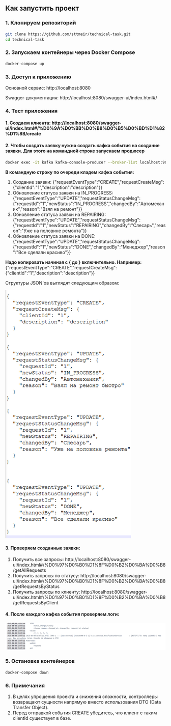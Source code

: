 ## Как запустить проект

### 1. Клонируем репозиторий

```bash
git clone https://github.com/sttmeir/technical-task.git
cd technical-task
```
### 2. Запускаем контейнеры через Docker Compose
```bash
docker-compose up
```

### 3. Доступ к приложению
Основной сервис: http://localhost:8080

Swagger-документация: http://localhost:8080/swagger-ui/index.html#/

### 4. Тест приложения
#### 1. Создаем клиента: http://localhost:8080/swagger-ui/index.html#/%D0%9A%D0%BB%D0%B8%D0%B5%D0%BD%D1%82%D1%8B/create
#### 2. Чтобы создать заявку нужно создать кафка события на создание заявки. Для этого на командной строке запускаем продюсер
```bash
docker exec -it kafka kafka-console-producer --broker-list localhost:9092 --topic request-events
```

**В командную строку по очереди кладем кафка события:**
1. Создание заявки: {"requestEventType":"CREATE","requestCreateMsg": {"clientId":"1","description":"description"}}
2. Обновление статуса заявки на IN_PROGRESS: {"requestEventType":"UPDATE","requestStatusChangeMsg": {"requestId":"1","newStatus":"IN_PROGRESS","changedBy":"Автомеханик","reason":"Взял на ремонт"}}
3. Обновление статуса заявки на REPAIRING: {"requestEventType":"UPDATE","requestStatusChangeMsg": {"requestId":"1","newStatus":"REPAIRING","changedBy":"Слесарь","reason":"Уже на половине ремонта"}}
4. Обновление статуса заявки на DONE: {"requestEventType":"UPDATE","requestStatusChangeMsg": {"requestId":"1","newStatus":"DONE","changedBy":"Менеджер","reason":"Все сделали красиво"}}

**Надо копировать начиная с { до } включительно. Например:** 
{"requestEventType":"CREATE","requestCreateMsg": {"clientId":"1","description":"description"}}

Структуры JSON'ов выглядят следующим образом:

![img.png](img.png)

#### 3. Проверяем созданные заявки: 
1. Получить все запросы: http://localhost:8080/swagger-ui/index.html#/%D0%97%D0%B0%D1%8F%D0%B2%D0%BA%D0%B8/getAllRequests
2. Получить запросы по статусу: http://localhost:8080/swagger-ui/index.html#/%D0%97%D0%B0%D1%8F%D0%B2%D0%BA%D0%B8/getRequestsByStatus
3. Получить запросы по клиенту: http://localhost:8080/swagger-ui/index.html#/%D0%97%D0%B0%D1%8F%D0%B2%D0%BA%D0%B8/getRequestsByClient

#### 4. После каждого кафка события проверяем логи:
![img_1.png](img_1.png)

### 5. Остановка контейнеров
```bash
docker-compose down
```
### 6. Примечания
1. В целях упрощения проекта и снижения сложности, контроллеры возвращают сущности напрямую вместо использования DTO (Data Transfer Object). 
2. Перед отправкой события CREATE убедитесь, что клиент с таким clientId существует в базе.
